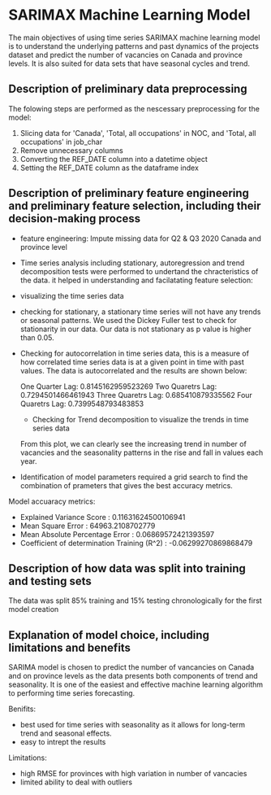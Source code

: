 # SARIMAX Machine Learning Model
The main objectives of using time series SARIMAX machine learning model is to understand the underlying patterns and past dynamics of the projects dataset and predict the number of vacancies on Canada and province levels. It is also suited for data sets that have seasonal cycles and trend.

## Description of preliminary data preprocessing
The folowing steps are performed as the nescessary preprocessing for the model:
1. Slicing data for 'Canada', 'Total, all occupations' in NOC, and 'Total, all occupations' in job_char
2. Remove unnecessary columns
3. Converting the REF_DATE column into a datetime object
4. Setting the REF_DATE column as the dataframe index

##  Description of preliminary feature engineering and preliminary feature selection, including their decision-making process
*  feature engineering:
    Impute missing data for Q2 & Q3 2020 Canada and province level
* Time series analysis including stationary, autoregression and trend decomposition tests were performed to undertand the chracteristics of the data. it helped in understanding and facilatating feature selection:
 * visualizing the time series data
 * checking for stationary, a stationary time series will not have any trends or seasonal patterns. We used the Dickey Fuller test to check for stationarity in our data. Our data is not stationary as p value is higher than 0.05.
 * Checking for autocorrelation in time series data, this is a measure of how correlated time series data is at a given point in time with past values. The data is autocorrelated and the results are shown below:

    One Quarter Lag:  0.8145162959523269
    Two Quaretrs Lag:  0.7294501466461943
    Three Quaretrs Lag:  0.685410879335562
    Four Quaretrs Lag:  0.7399548793483853

    * Checking for Trend decomposition to visualize the trends in time series data

    From this plot, we can clearly see the increasing trend in number of vacancies and the seasonality patterns in the rise and fall in values each year.

* Identification of model parameters required a grid search to find the combination of prameters that gives the best accuracy metrics.

Model accuaracy metrics:
* Explained Variance Score : 0.11631624500106941
* Mean Square Error : 64963.2108702779
* Mean Absolute Percentage Error : 0.06869572421393597
* Coefficient of determination Training (R^2) : -0.06299270869868479

## Description of how data was split into training and testing sets

The data was split 85% training and 15% testing chronologically for the first model creation

##  Explanation of model choice, including limitations and benefits
SARIMA model is chosen to predict the number of vancancies on Canada and on province levels as the data presents both components of trend and seasonality. It is one of the easiest and effective machine learning algorithm to performing time series forecasting.

Benifits:
* best used for time series with seasonality as it  allows for long-term trend and seasonal effects.
* easy to intrept the results

Limitations:
* high RMSE for provinces with high variation in number of vancacies
* limited ability to deal with outliers